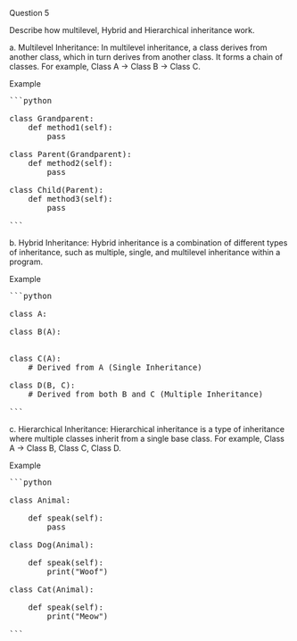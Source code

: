 Question 5

Describe how multilevel, Hybrid and Hierarchical inheritance work.

a.	Multilevel Inheritance: In multilevel inheritance, a class derives from another class, which in turn derives from another class. It forms a chain of classes. For example, Class A -> Class B -> Class C.

Example
<pre>
```python

class Grandparent:
    def method1(self):
        pass

class Parent(Grandparent):
    def method2(self):
        pass

class Child(Parent):
    def method3(self):
        pass

```
</pre>

b.	Hybrid Inheritance: Hybrid inheritance is a combination of different types of inheritance, such as multiple, single, and multilevel inheritance within a program.

Example
<pre>
```python

class A:

class B(A):
    

class C(A):
    # Derived from A (Single Inheritance)

class D(B, C):
    # Derived from both B and C (Multiple Inheritance)

```
</pre>


c.	Hierarchical Inheritance: Hierarchical inheritance is a type of inheritance where multiple classes inherit from a single base class. For example, Class A -> Class B, Class C, Class D.

Example
<pre>
```python

class Animal:

    def speak(self):
        pass

class Dog(Animal):
    
    def speak(self):
        print("Woof")

class Cat(Animal):
    
    def speak(self):
        print("Meow")

```
</pre>
